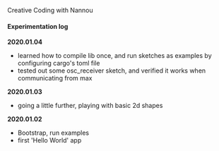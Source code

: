 Creative Coding with Nannou

#### Experimentation log 

**2020.01.04**
* learned how to compile lib once, and run sketches as examples by configuring cargo's toml file
* tested out some osc_receiver sketch, and verified it works when communicating from max

**2020.01.03**
* going a little further, playing with basic 2d shapes

**2020.01.02**
* Bootstrap, run examples
* first 'Hello World' app

